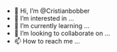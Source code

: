 - 👋 Hi, I’m @Cristianbobber
- 👀 I’m interested in ...
- 🌱 I’m currently learning ...
- 💞️ I’m looking to collaborate on ...
- 📫 How to reach me ...

<!---
Cristianbobber/Cristianbobber is a ✨ special ✨ repository because its `README.md` (this file) appears on your GitHub profile.
You can click the Preview link to take a look at your changes.
--->

